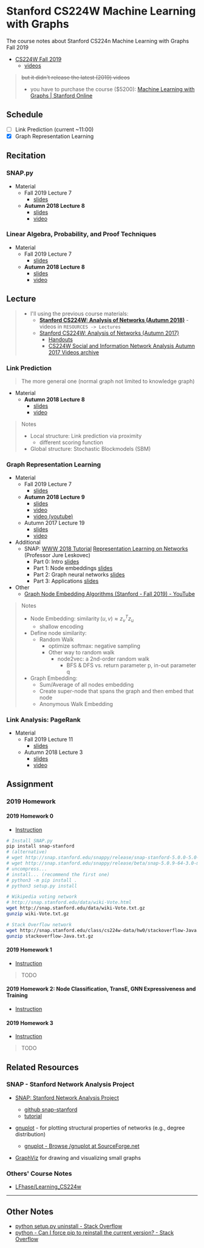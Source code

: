 # Stanford CS224W Machine Learning with Graphs

The course notes about Stanford CS224n Machine Learning with Graphs Fall 2019

* [CS224W Fall 2019](http://web.stanford.edu/class/cs224w/)
  * [videos](http://snap.stanford.edu/class/cs224w-videos-2019/)

> ~~but it didn't release the latest (2019) videos~~
>
> * you have to purchase the course ($5200): [Machine Learning with Graphs | Stanford Online](https://online.stanford.edu/courses/cs224w-machine-learning-graphs)

## Schedule

* [ ] Link Prediction (current ~11:00)
* [X] Graph Representation Learning

## Recitation

### SNAP.py

* Material
  * Fall 2019 Lecture 7
    * [slides](CourseMaterials/Recitation/CS224W-snappy-tutorial(2019).pdf)
  * **Autumn 2018 Lecture 8**
    * [slides](CourseMaterials/Recitation/SNAP.PY-recitation(2018).pdf)
    * [video](http://snap.stanford.edu/class/cs224w-videos-2018/180928-cs224w-rs-720.mp4)

### Linear Algebra, Probability, and Proof Techniques

* Material
  * Fall 2019 Lecture 7
    * [slides](CourseMaterials/Recitation/CS224W_LinAl_Prob_Proof(2019).pdf)
  * **Autumn 2018 Lecture 8**
    * [slides](CourseMaterials/Recitation/proofs-recitation(2018).pdf)
    * [video](http://snap.stanford.edu/class/cs224w-videos-2018/181005-cs224w-rs-720.mp4)

## Lecture

> * I'll using the previous course materials:
>   * [**Stanford CS224W: Analysis of Networks (Autumn 2018)**](http://snap.stanford.edu/class/cs224w-2018/index.html) - videos in `RESOURCES -> Lectures`
>   * [Stanford CS224W: Analysis of Networks (Autumn 2017)](http://snap.stanford.edu/class/cs224w-2017/)
>     * [Handouts](http://snap.stanford.edu/class/cs224w-2017/handouts.html)
>     * [CS224W Social and Information Network Analysis Autumn 2017 Videos archive](http://snap.stanford.edu/class/cs224w-videos-2017/)

### Link Prediction

> The more general one (normal graph not limited to knowledge graph)

* Material
  * **Autumn 2018 Lecture 8**
    * [slides](CourseMaterials/LinkPrediction/08-SBM(2018).pdf)
    * [video](http://snap.stanford.edu/class/cs224w-videos-2018/181018-cs224w-720.mp4)

> Notes
>
> * Local structure: Link prediction via proximity
>   * different scoring function
> * Global structure: Stochastic Blockmodels (SBM)

### Graph Representation Learning

* Material
  * Fall 2019 Lecture 7
    * [slides](CourseMaterials/GraphRepresentationLearning/07-noderepr(2019).pdf)
  * **Autumn 2018 Lecture 9**
    * [slides](CourseMaterials/GraphRepresentationLearning/09-node2vec(2018).pdf)
    * [video](http://snap.stanford.edu/class/cs224w-videos-2018/181023-cs224w-720.mp4)
    * [video (youtube)](https://www.youtube.com/watch?v=YrhBZUtgG4E)
  * Autumn 2017 Lecture 19
    * [slides](CourseMaterials/GraphRepresentationLearning/19-node2vec(2017).pdf)
    * [video](http://snap.stanford.edu/class/cs224w-videos-2017/171205-cs224w-720.mp4)
* Additional
  * SNAP: [WWW 2018 Tutorial](https://www2018.thewebconf.org/program/tutorials-track/) [Representation Learning on Networks](http://snap.stanford.edu/proj/embeddings-www/) (Professor Jure Leskovec)
    * Part 0: Intro [slides](CourseMaterials/GraphRepresentationLearning/nrltutorial-part0-intro.pdf)
    * Part 1: Node embeddings [slides](CourseMaterials/GraphRepresentationLearning/nrltutorial-part1-embeddings.pdf)
    * Part 2: Graph neural networks [slides](CourseMaterials/GraphRepresentationLearning/nrltutorial-part2-gnns.pdf)
    * Part 3: Applications [slides](CourseMaterials/GraphRepresentationLearning/nrltutorial-part3-applications.pdf)
* Other
  * [Graph Node Embedding Algorithms (Stanford - Fall 2019) - YouTube](https://www.youtube.com/watch?v=7JELX6DiUxQ)

> Notes
>
> * Node Embedding: $\operatorname{similarity}(u, v) \approx z_v^Tz_u$
>   * shallow encoding
> * Define node similarity:
>   * Random Walk
>     * optimize softmax: negative sampling
>     * Other way to random walk
>       * node2vec: a 2nd-order random walk
>         * BFS & DFS vs. return parameter p, in-out parameter q
> * Graph Embedding:
>   * Sum/Average of all nodes embedding
>   * Create super-node that spans the graph and then embed that node
>   * Anonymous Walk Embedding

### Link Analysis: PageRank

* Material
  * Fall 2019 Lecture 11
    * [slides](CourseMaterials/PageRank/11-pagerank(2019).pdf)
  * Autumn 2018 Lecture 3
    * [slides](CourseMaterials/PageRank/03-pagerank(2018).pdf)
    * [video](http://snap.stanford.edu/class/cs224w-videos-2018/181002-cs224w-720.mp4)

## Assignment

### 2019 Homework

#### 2019 Homework 0

* [Instruction](Assignments/Homework2019/hw0-bundle/hw0.pdf)

```sh
# Install SNAP.py
pip install snap-stanford
# (alternative)
# wget http://snap.stanford.edu/snappy/release/snap-stanford-5.0.0-5.0-macosx10.14.4-x64-py3.7.tar.gz
# wget http://snap.stanford.edu/snappy/release/beta/snap-5.0.9-64-3.0-macosx10.9.5-x64-py3.6.tar.gz
# uncompress...
# install... (recommend the first one)
# python3 -m pip install .
# python3 setup.py install

# Wikipedia voting network
# http://snap.stanford.edu/data/wiki-Vote.html
wget http://snap.stanford.edu/data/wiki-Vote.txt.gz
gunzip wiki-Vote.txt.gz

# Stack Overflow network
wget http://snap.stanford.edu/class/cs224w-data/hw0/stackoverflow-Java.txt.gz
gunzip stackoverflow-Java.txt.gz
```

#### 2019 Homework 1

* [Instruction](Assignments/Homework2019/hw1-bundle/hw1.pdf)

> TODO

#### 2019 Homework 2: Node Classification, TransE, GNN Expressiveness and Training

* [Instruction](Assignments/Homework2019/hw2-bundle/hw2.pdf)

#### 2019 Homework 3

* [Instruction](Assignments/Homework2019/hw3-bundle/hw3.pdf)

> TODO

## Related Resources

### SNAP - Stanford Network Analysis Project

* [SNAP: Stanford Network Analysis Project](http://snap.stanford.edu/)
  * [github snap-stanford](https://github.com/snap-stanford)
  * [tutorial](https://snap.stanford.edu/snappy/doc/tutorial/index-tut.html)

* [gnuplot](http://www.gnuplot.info/) - for plotting structural properties of networks (e.g., degree distribution)
  * [gnuplot - Browse /gnuplot at SourceForge.net](https://sourceforge.net/projects/gnuplot/files/gnuplot/)
* [GraphViz](https://www.graphviz.org/) for drawing and visualizing small graphs

### Others' Course Notes

* [LFhase/Learning_CS224w](https://github.com/LFhase/Learning_CS224w)

---

## Other Notes

* [python setup.py uninstall - Stack Overflow](https://stackoverflow.com/questions/1550226/python-setup-py-uninstall)
* [python - Can I force pip to reinstall the current version? - Stack Overflow](https://stackoverflow.com/questions/19548957/can-i-force-pip-to-reinstall-the-current-version)
